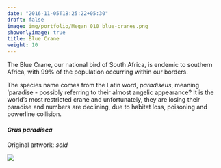 ```yaml
---
date: "2016-11-05T18:25:22+05:30"
draft: false
image: img/portfolio/Megan_010_blue-cranes.png
showonlyimage: true
title: Blue Crane
weight: 10
---
```


The Blue Crane, our national bird of South Africa, is endemic to southern Africa, with 99% of the population occurring within our borders. 
<!--more-->

The species name comes from the Latin word, *paradiseus*, meaning ‘paradise - possibly referring to their almost angelic appearance?  It is the world’s most restricted crane and unfortunately, they are losing their paradise and numbers are declining, due to habitat loss, poisoning and powerline collision. 

#### *Grus paradisea*
Original artwork: *sold*

![][1]

[1]: /img/portfolio/Megan_010_blue-cranes.png